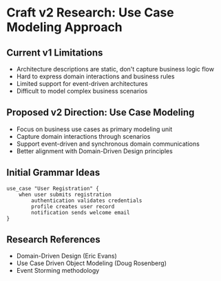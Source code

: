 # Craft v2 Research: Use Case Modeling Approach

## Current v1 Limitations
- Architecture descriptions are static, don't capture business logic flow
- Hard to express domain interactions and business rules
- Limited support for event-driven architectures
- Difficult to model complex business scenarios

## Proposed v2 Direction: Use Case Modeling
- Focus on business use cases as primary modeling unit
- Capture domain interactions through scenarios
- Support event-driven and synchronous domain communications
- Better alignment with Domain-Driven Design principles

## Initial Grammar Ideas

```
use_case "User Registration" {
    when user submits registration
        authentication validates credentials
        profile creates user record
        notification sends welcome email
}
```

## Research References
- Domain-Driven Design (Eric Evans)
- Use Case Driven Object Modeling (Doug Rosenberg)
- Event Storming methodology

